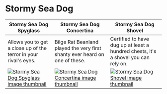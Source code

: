 # Stormy Sea Dog

| Stormy Sea Dog Spyglass | Stormy Sea Dog Concertina | Stormy Sea Dog Shovel |
| ----------------------- | ------------------------- | --------------------- |
| Allows you to get a close up of the terror in your rival's eyes. | Bilge Rat Beanland played the very first shanty ever heard on one of these. | Certified to have dug up at least a hundred chests, it's a shovel you can rely on. |
| [![Stormy Sea Dog Spyglass image thumbnail](https://seaofthieves.wiki.gg/images/a/a2/Stormy_Sea_Dog_Spyglass.png)](https://seaofthieves.wiki.gg/wiki/Stormy_Sea_Dog_Spyglass) | [![Stormy Sea Dog Concertina image thumbnail](https://seaofthieves.wiki.gg/images/b/be/Stormy_Sea_Dog_Concertina.png)](https://seaofthieves.wiki.gg/wiki/Stormy_Sea_Dog_Concertina) | [![Stormy Sea Dog Shovel image thumbnail](https://seaofthieves.wiki.gg/images/1/11/Stormy_Sea_Dog_Shovel.png)](https://seaofthieves.wiki.gg/wiki/Stormy_Sea_Dog_Shovel) |
